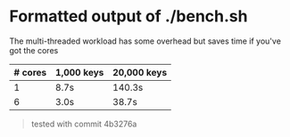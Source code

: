 # Formatted output of ./bench.sh

The multi-threaded workload has some overhead but saves time if you've got the cores

| # cores | 1,000 keys | 20,000 keys |
| ------- | ---------- | ----------- |
| 1       | 8.7s       | 140.3s      |
| 6       | 3.0s       | 38.7s       |

> tested with commit 4b3276a
